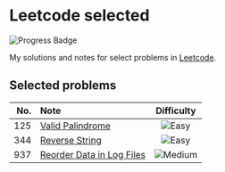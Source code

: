 # Leetcode selected

![Progress Badge](https://img.shields.io/badge/Progress-3%20Solved-blue)

My solutions and notes for select problems in [Leetcode][leetcode].

[leetcode]: https://leetcode.com/



## Selected problems

| No. | Note | Difficulty |
| -: | :- | :-: |
| 125 | [Valid Palindrome][p125] | ![Easy](https://img.shields.io/badge/Easy-green) |
| 344 | [Reverse String][p344] | ![Easy](https://img.shields.io/badge/Easy-green) |
| 937 | [Reorder Data in Log Files][p937] | ![Medium](https://img.shields.io/badge/Medium-yellow) |

[p125]: ./problems/basic/125/README.md
[p344]: ./problems/basic/344/README.md
[p937]: ./problems/basic/937/README.md
